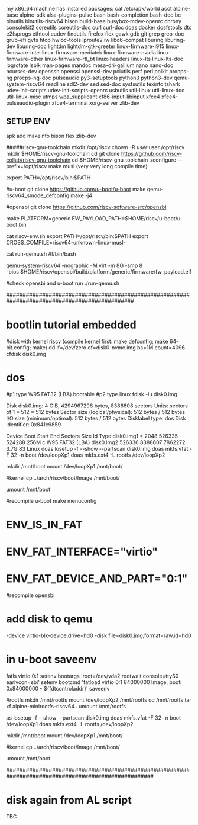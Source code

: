 my x86_64 machine has installed packages:
cat /etc/apk/world
acct
alpine-base
alpine-sdk
alsa-plugins-pulse
bash
bash-completion
bash-doc
bc
binutils
binutils-riscv64
bison
build-base
busybox-mdev-openrc
chrony
consolekit2
coreutils
coreutils-doc
curl
curl-doc
doas
docker
dosfstools
dtc
e2fsprogs
ethtool
eudev
findutils
firefox
flex
gawk
gdb
git
grep
grep-doc
grub-efi
gvfs
htop
hwloc-tools
iproute2
iw
libc6-compat
liburing
liburing-dev
liburing-doc
lightdm
lightdm-gtk-greeter
linux-firmware-i915
linux-firmware-intel
linux-firmware-mediatek
linux-firmware-nvidia
linux-firmware-other
linux-firmware-rtl_bt
linux-headers
linux-lts
linux-lts-doc
logrotate
lsblk
man-pages
mandoc
mesa-dri-gallium
nano
nano-doc
ncurses-dev
openssh
openssl
openssl-dev
pciutils
perf
perl
polkit
procps-ng
procps-ng-doc
pulseaudio
py3-setuptools
python3
python3-dev
qemu-system-riscv64
readline
sdl2-dev
sed
sed-doc
sysfsutils
texinfo
tshark
udev-init-scripts
udev-init-scripts-openrc
usbutils
util-linux
util-linux-doc
util-linux-misc
utmps
wpa_supplicant
xf86-input-libinput
xfce4
xfce4-pulseaudio-plugin
xfce4-terminal
xorg-server
zlib-dev

## SETUP ENV
apk add makeinfo bison flex zlib-dev

#####riscv-gnu-toolchain
mkdir /opt/riscv
chown -R $user:$user /opt/riscv
mkdir $HOME/riscv-gnu-toolchain
cd
git clone https://github.com/riscv-collab/riscv-gnu-toolchain
cd $HOME/riscv-gnu-toolchain
./configure --prefix=/opt/riscv
make musl
(very very long compile time)

export PATH=/opt/riscv/bin:$PATH


#u-boot
git clone https://github.com/u-boot/u-boot
make qemu-riscv64_smode_defconfig
make -j4

#opensbi
git clone https://github.com/riscv-software-src/opensbi

make PLATFORM=generic FW_PAYLOAD_PATH=$HOME/riscv/u-boot/u-boot.bin

cat riscv-env.sh 
export PATH=/opt/riscv/bin:$PATH
export CROSS_COMPILE=riscv64-unknown-linux-musl-

cat run-qemu.sh 
#!/bin/bash

qemu-system-riscv64 -nographic -M virt -m 8G -smp 8 \
-bios $HOME/riscv/opensbi/build/platform/generic/firmware/fw_payload.elf

#check opensbi and u-boot run
./run-qemu.sh

###############################################################################################
# bootlin tutorial embedded
#disk with kernel riscv (compile kernel first: make defconfig; make 64-bit.config; make)
dd if=/dev/zero of=disk0-nvme.img bs=1M count=4096
cfdisk disk0.img
# dos
#p1 type W95 FAT32 (LBA) bootable
#p2 type linux
fdisk -lu disk0.img

Disk disk0.img: 4 GiB, 4294967296 bytes, 8388608 sectors
Units: sectors of 1 * 512 = 512 bytes
Sector size (logical/physical): 512 bytes / 512 bytes
I/O size (minimum/optimal): 512 bytes / 512 bytes
Disklabel type: dos
Disk identifier: 0x841c9859

Device     Boot  Start     End Sectors  Size Id Type
disk0.img1 *      2048  526335  524288  256M  c W95 FAT32 (LBA)
disk0.img2      526336 8388607 7862272  3.7G 83 Linux
doas losetup -f --show --partscan disk0.img
doas mkfs.vfat -F 32 -n boot /dev/loopXp1
doas mkfs.ext4 -L rootfs /dev/loopXp2

mkdir /mnt/boot
mount /dev/loopXp1 /mnt/boot/

#kernel 
cp ../arch/riscv/boot/Image /mnt/boot/

umount /mnt/boot


#recompile u-boot
make menuconfig
# ENV_IS_IN_FAT
# ENV_FAT_INTERFACE="virtio"
# ENV_FAT_DEVICE_AND_PART="0:1"
#recompile opensbi

# add disk to qemu
-device virtio-blk-device,drive=hd0
-disk file=disk0.img,format=raw,id=hd0


# in u-boot saveenv
fatls virtio 0:1
setenv bootargs 'root=/dev/vda2 rootwait console=ttyS0 earlycon=sbi'
setenv bootcmd 'fatload virtio 0:1 84000000 Image; booti 0x84000000 - ${fdtcontroladdr}'
saveenv


#rootfs
mkdir /mnt/rootfs
mount /dev/loopXp2 /mnt/rootfs
cd /mnt/rootfs
tar xf alpine-minirootfs-riscv64..
umount /mnt/rootfs

as losetup -f --show --partscan disk0.img
doas mkfs.vfat -F 32 -n boot /dev/loopXp1
doas mkfs.ext4 -L rootfs /dev/loopXp2

mkdir /mnt/boot
mount /dev/loopXp1 /mnt/boot/

#kernel 
cp ../arch/riscv/boot/Image /mnt/boot/

umount /mnt/boot

#####################################################################################################
# disk again from AL script
TBC






